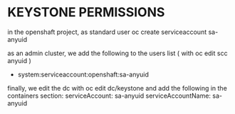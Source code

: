 

# KEYSTONE PERMISSIONS
in the openshaft project, as standard user 
oc create serviceaccount sa-anyuid

as an admin cluster, we add the following to the users list ( with oc edit scc anyuid )
- system:serviceaccount:openshaft:sa-anyuid

finally, we edit the dc with oc edit dc/keystone and add the following in the containers section:
serviceAccount: sa-anyuid
serviceAccountName: sa-anyuid
